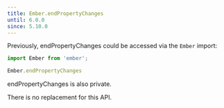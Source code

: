 ```yaml
---
title: Ember.endPropertyChanges
until: 6.0.0
since: 5.10.0
---
```



Previously, endPropertyChanges could be accessed via the `Ember` import:
```js
import Ember from 'ember';

Ember.endPropertyChanges

```
endPropertyChanges is also private.

There is no replacement for this API.
